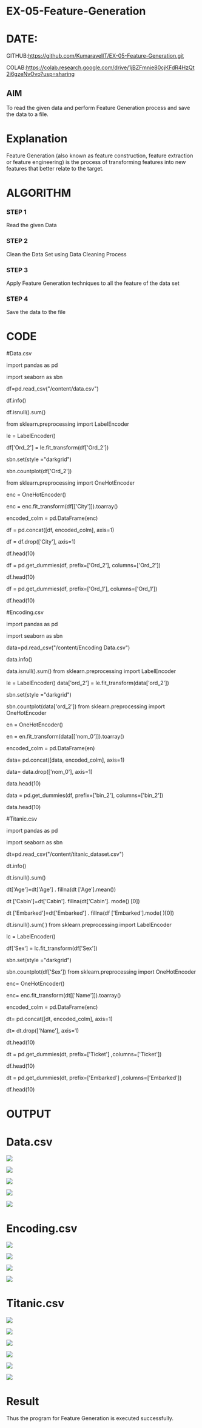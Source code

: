 # EX-05-Feature-Generation
# DATE:
 
 GITHUB:https://github.com/KumaravelIT/EX-05-Feature-Generation.git
 
 
 COLAB:https://colab.research.google.com/drive/1jBZFmnie80cjKFdR4HzQt2i6gzeNvOvo?usp=sharing


## AIM
To read the given data and perform Feature Generation process and save the data to a file. 

# Explanation
Feature Generation (also known as feature construction, feature extraction or feature engineering) is the process of transforming features into new features that better relate to the target.
 

# ALGORITHM
### STEP 1
Read the given Data
### STEP 2
Clean the Data Set using Data Cleaning Process
### STEP 3
Apply Feature Generation techniques to all the feature of the data set
### STEP 4
Save the data to the file


# CODE

#Data.csv

import pandas as pd

import seaborn as sbn

df=pd.read_csv("/content/data.csv")

df.info()

df.isnull().sum()

from sklearn.preprocessing import LabelEncoder

le = LabelEncoder()

df['Ord_2'] = le.fit_transform(df['Ord_2'])

sbn.set(style ="darkgrid")

sbn.countplot(df['Ord_2'])

from sklearn.preprocessing import OneHotEncoder

enc = OneHotEncoder()

enc = enc.fit_transform(df[['City']]).toarray()

encoded_colm = pd.DataFrame(enc)

df = pd.concat([df, encoded_colm], axis=1)

df = df.drop(['City'], axis=1)

df.head(10)

df = pd.get_dummies(df, prefix=['Ord_2'], columns=['Ord_2'])

df.head(10)

df = pd.get_dummies(df, prefix=['Ord_1'], columns=['Ord_1'])

df.head(10)

#Encoding.csv

import pandas as pd

import seaborn as sbn

data=pd.read_csv("/content/Encoding Data.csv")

data.info()

data.isnull().sum() from sklearn.preprocessing import LabelEncoder

le = LabelEncoder() data['ord_2'] = le.fit_transform(data['ord_2'])

sbn.set(style ="darkgrid")

sbn.countplot(data['ord_2']) from sklearn.preprocessing import OneHotEncoder

en = OneHotEncoder()

en = en.fit_transform(data[['nom_0']]).toarray()

encoded_colm = pd.DataFrame(en)

data= pd.concat([data, encoded_colm], axis=1) 

data= data.drop(['nom_0'], axis=1)

data.head(10)

data = pd.get_dummies(df, prefix=['bin_2'], columns=['bin_2'])

data.head(10)

#Titanic.csv

import pandas as pd

import seaborn as sbn

dt=pd.read_csv("/content/titanic_dataset.csv")

dt.info()

dt.isnull().sum()

dt['Age']=dt['Age'] . fillna(dt ['Age'].mean())

dt ['Cabin']=dt['Cabin']. fillna(dt['Cabin']. mode() [0])

dt ['Embarked']=dt['Embarked'] . fillna(df ['Embarked'].mode( )[0])

dt.isnull().sum( ) from sklearn.preprocessing import LabelEncoder

lc = LabelEncoder()

df['Sex'] = lc.fit_transform(df['Sex'])

sbn.set(style ="darkgrid")

sbn.countplot(df['Sex']) from sklearn.preprocessing import OneHotEncoder

enc= OneHotEncoder()

enc= enc.fit_transform(dt[['Name']]).toarray()

encoded_colm = pd.DataFrame(enc)

dt= pd.concat([dt, encoded_colm], axis=1)

dt= dt.drop(['Name'], axis=1)

dt.head(10)

dt = pd.get_dummies(dt, prefix=['Ticket'] ,columns=['Ticket'])

df.head(10)

dt = pd.get_dummies(dt, prefix=['Embarked'] ,columns=['Embarked'])

df.head(10)

# OUTPUT

# Data.csv


![](https://github.com/KumaravelIT/EX-05-Feature-Generation/blob/main/001.jpg)


![](https://github.com/KumaravelIT/EX-05-Feature-Generation/blob/main/002.jpg)



![](https://github.com/KumaravelIT/EX-05-Feature-Generation/blob/main/003.jpg)



![](https://github.com/KumaravelIT/EX-05-Feature-Generation/blob/main/005.jpg)



![](https://github.com/KumaravelIT/EX-05-Feature-Generation/blob/main/004.jpg) 




# Encoding.csv


![](https://github.com/KumaravelIT/EX-05-Feature-Generation/blob/main/006.jpg)




![](https://github.com/KumaravelIT/EX-05-Feature-Generation/blob/main/007.jpg)




![](https://github.com/KumaravelIT/EX-05-Feature-Generation/blob/main/008.jpg)




![](https://github.com/KumaravelIT/EX-05-Feature-Generation/blob/main/009.jpg)



# Titanic.csv


![](https://github.com/KumaravelIT/EX-05-Feature-Generation/blob/main/0099.jpg)



![](https://github.com/KumaravelIT/EX-05-Feature-Generation/blob/main/00999.jpg)




![](https://github.com/KumaravelIT/EX-05-Feature-Generation/blob/main/009999.jpg)





![](https://github.com/KumaravelIT/EX-05-Feature-Generation/blob/main/0099999.jpg)






![](https://github.com/KumaravelIT/EX-05-Feature-Generation/blob/main/00999999.jpg)




![](https://github.com/KumaravelIT/EX-05-Feature-Generation/blob/main/009999999.jpg)



# Result

Thus the program for Feature Generation is executed successfully.

